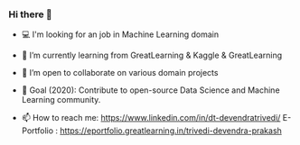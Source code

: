 ### Hi there 👋

- 💻 I'm looking for an job in Machine Learning domain

- 🌱 I’m currently learning from GreatLearning & Kaggle & GreatLearning

- 👯 I’m open to collaborate on various domain projects

- 🎯 Goal (2020): Contribute to open-source Data Science and Machine Learning community.

- 📫 How to reach me: https://www.linkedin.com/in/dt-devendratrivedi/
      E-Portfolio   : https://eportfolio.greatlearning.in/trivedi-devendra-prakash
